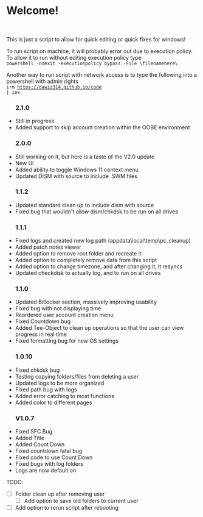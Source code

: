 <h1>Welcome!</h1>
<br>

This is just a script to allow for quick editing or quick fixes for windows!

To run script on machine, it will probably error out due to execution policy. To allow it to run without editing execution policy type<br> <code>powershell -noexit -executionpolicy bypass -File \filenamehere\ </code>

Another way to run script with network access is to type the following into a powershell with admin rights<br>
<code>irm https://dawiz314.github.io/code | iex </code>

<ul>
  <h3>2.1.0</h3>
  <li>Still in progress</li>
  <li>Added support to skip account creation within the OOBE environment</li>
</ul>
<ul>
  <h3>2.0.0</h3>
  <li>Still working on it, but here is a taste of the V2.0 update</li>
  <li>New UI</li>
  <li>Added ability to toggle Windows 11 context menu</li>
  <li>Updated DISM with source to include .SWM files</li>
</ul>

<ul>
  <h3>1.1.2</h3>
  <li>Updated standard clean up to include dism with source</li>
  <li>Fixed bug that wouldn't allow dism/chkdsk to be run on all drives</li>
</ul>

<ul>
  <h3>1.1.1</h3>
  <li>Fixed logs and created new log path (appdata\local\temp\pc_cleanup)</li>
  <li>Added patch notes viewer</li>
  <li>Added option to remove root folder and recreate it</li>
  <li>Added option to completely remove data from this script</li>
  <li>Added option to change timezone, and after changing it, it resyncs</li>
  <li>Updated checkdisk to actually log, and to run on all drives</li>
</ul>

<ul>
  <h3>1.1.0</h3>
  <li>Updated Bitlocker section, massively improving usability</li>
  <li>Fixed bug with not displaying time</li>
  <li>Reordered user account creation menu</li>
  <li>Fixed Countdown bug</li>
  <li>Added Tee-Object to clean up operations so that the user can view progress in real time</li>
  <li>Fixed formatting bug for new OS settings</li>
</ul>

<ul>
  <h3>1.0.10</h3>
  <li>Fixed chkdsk bug</li>
  <li>Testing copying folders/files from deleting a user</li>
  <li>Updated logs to be more organized</li>
  <li>Fixed path bug with logs</li>
  <li>Added error catching to most functions</li>
  <li>Added color to different pages</li>
</ul>

<ul>
<h3>V1.0.7</h3>
<li>Fixed SFC Bug</li>
<li>Added Title</li>
<li>Added Count Down</li>
<li>Fixed countdown fatal bug </li>
<li>Fixed code to use Count Down</li>
<li>Fixed bugs with log folders</li>
<li>Logs are now default on</li>
</ul>


TODO: 
- [ ] Folder clean up after removing user
  - [ ] Add option to save old folders to current user
- [ ] Add option to rerun script after rebooting
